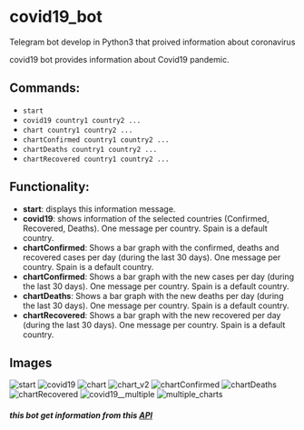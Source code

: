 # covid19_bot
Telegram bot develop in Python3 that proived information about coronavirus

covid19 bot provides information about Covid19 pandemic.

## Commands:
* ```start```
* ```covid19 country1 country2 ...```
* ```chart country1 country2 ...```
* ```chartConfirmed country1 country2 ...```
* ```chartDeaths country1 country2 ...```
* ```chartRecovered country1 country2 ...```

## Functionality:
* __start__: displays this information message.
* __covid19__: shows information of the selected countries (Confirmed, Recovered, Deaths). One message per country. Spain is a default country.
* __chartConfirmed__: Shows a bar graph with the confirmed, deaths and recovered cases per day (during the last 30 days). One message per country. Spain is a default country.
* __chartConfirmed__: Shows a bar graph with the new cases per day (during the last 30 days). One message per country. Spain is a default country.
* __chartDeaths__: Shows a bar graph with the new deaths per day (during the last 30 days). One message per country. Spain is a default country.
* __chartRecovered__: Shows a bar graph with the new recovered per day (during the last 30 days). One message per country. Spain is a default country.

## Images
![start](https://user-images.githubusercontent.com/46993394/95998692-68d86600-0e35-11eb-89d3-b0637102c3e8.png=200x400)
![covid19](https://user-images.githubusercontent.com/46993394/95998685-683fcf80-0e35-11eb-936b-97f6a956287b.png)
![chart](https://user-images.githubusercontent.com/46993394/95998694-68d86600-0e35-11eb-9d8b-633466eb93b2.jpg)
![chart_v2](https://user-images.githubusercontent.com/46993394/95998674-66760c00-0e35-11eb-9e69-26d3d0b2f6d2.png)
![chartConfirmed](https://user-images.githubusercontent.com/46993394/95998678-670ea280-0e35-11eb-855f-b0274b3188c5.png)
![chartDeaths](https://user-images.githubusercontent.com/46993394/95998680-670ea280-0e35-11eb-9047-cec792bc8c39.png)
![chartRecovered](https://user-images.githubusercontent.com/46993394/95998683-67a73900-0e35-11eb-8db6-f32b21825000.png)
![covid19__multiple](https://user-images.githubusercontent.com/46993394/95998687-683fcf80-0e35-11eb-9cb1-5aba4d37a374.png)
![multiple_charts](https://user-images.githubusercontent.com/46993394/95998689-683fcf80-0e35-11eb-9352-bf96259d67d2.png)



##### this bot get information from this [API](https://covid19api.com/)
